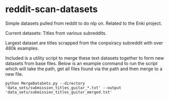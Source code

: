 # reddit-scan-datasets
Simple datasets pulled from reddit to do nlp on. Related to the Enki project.

Current datasets:
Titles from various subreddits.

Largest dataset are titles scrapped from the conpsiracy subreddit with over 480k examples.

Included is a utility script to merge these text datasets together to form new datasets from base files. Below is an example command to run the script which will take the path, get all files found via the path and then merge to a new file.

```
python MergeDataSets.py --directory 'data_sets/submission_titles_guitar_*.txt' --output 'data_sets/submission_titles_guitar_merged.txt'
```
